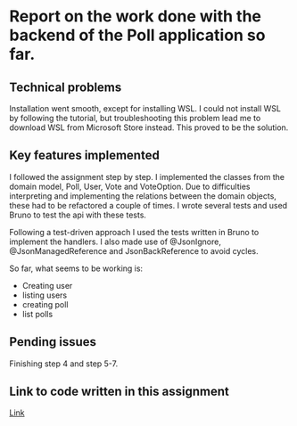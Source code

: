 
# Report on the work done with the backend of the Poll application so far.

## Technical problems
Installation went smooth, except for installing WSL. I could not install WSL by following the tutorial, but troubleshooting this problem lead me to download WSL from Microsoft Store instead. This proved to be the solution.
## Key features implemented
I followed the assignment step by step. I implemented the classes from the domain model, Poll, User, Vote and VoteOption. Due to difficulties interpreting and implementing the relations between the domain objects, these had to be refactored a couple of times. I wrote several tests and used Bruno to test the api with these tests. 

Following a test-driven approach I used the tests written in Bruno to implement the handlers. I also made use of @JsonIgnore, @JsonManagedReference and JsonBackReference to avoid cycles.

So far, what seems to be working is:
- Creating user
- listing users
- creating poll
- list polls
## Pending issues
Finishing step 4 and step 5-7.

## Link to code written in this assignment
[Link](https://github.com/Thorbjorn2021/poll-app-backend/tree/main/src/main/java/com/github/thorbjorn2021/pollapp)
